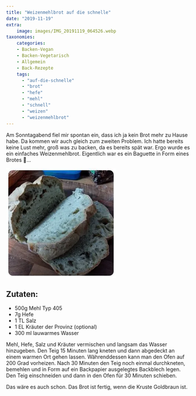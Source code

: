 ```yaml
---
title: "Weizenmehlbrot auf die schnelle"
date: "2019-11-19"
extra:
    image: images/IMG_20191119_064526.webp
taxonomies:
    categories:
    - Backen-Vegan
    - Backen-Vegetarisch
    - Allgemein
    - Back-Rezepte
    tags:
      - "auf-die-schnelle"
      - "brot"
      - "hefe"
      - "mehl"
      - "schnell"
      - "weizen"
      - "weizenmehlbrot"
---
```


Am Sonntagabend fiel mir spontan ein, dass ich ja kein Brot mehr zu Hause habe. Da kommen wir auch gleich zum zweiten Problem. Ich hatte bereits keine Lust mehr, groß was zu backen, da es bereits spät war. Ergo wurde es ein einfaches Weizenmehlbrot. Eigentlich war es ein Baguette in Form eines Brotes 🤔…

[![Weizenmehlbrot mit zwei abgeschnittenen Scheiben](images/IMG_20191119_064526-300x300-thumb.webp)](images/IMG_20191119_064526.webp)

## Zutaten:
* 500g Mehl Typ 405  
* 7g Hefe  
* 1 TL Salz  
* 1 EL Kräuter der Provinz (optional)  
* 300 ml lauwarmes Wasser

Mehl, Hefe, Salz und Kräuter vermischen und langsam das Wasser hinzugeben. Den Teig 15 Minuten lang kneten und dann abgedeckt an einem warmen Ort gehen lassen. Währenddessen kann man den Ofen auf 200 Grad vorheizen. Nach 30 Minuten den Teig noch einmal durchkneten, bemehlen und in Form auf ein Backpapier ausgelegtes Backblech legen. Den Teig einschneiden und dann in den Ofen für 30 Minuten schieben.

Das wäre es auch schon. Das Brot ist fertig, wenn die Kruste Goldbraun ist.
